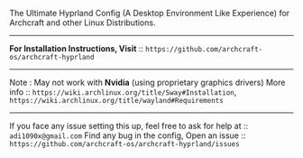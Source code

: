 The Ultimate Hyprland Config (A Desktop Environment Like Experience) for Archcraft and other Linux Distributions.

---

**For Installation Instructions, Visit** :: `https://github.com/archcraft-os/archcraft-hyprland`

---

Note : May not work with **Nvidia** (using proprietary graphics drivers)
More info :: `https://wiki.archlinux.org/title/Sway#Installation`, `https://wiki.archlinux.org/title/wayland#Requirements`

---

If you face any issue setting this up, feel free to ask for help at :: `adi1090x@gmail.com`
Find any bug in the config, Open an issue :: `https://github.com/archcraft-os/archcraft-hyprland/issues`
